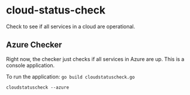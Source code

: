 # cloud-status-check
Check to see if all services in a cloud are operational.

## Azure Checker
Right now, the checker just checks if all services in Azure are up. This is a console application.

To run the application:
`go build cloudstatuscheck.go`

`cloudstatuscheck --azure`